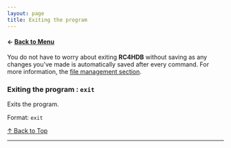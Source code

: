 ```yaml
---
layout: page
title: Exiting the program
---
```


#### ← [Back to Menu](../UserGuide.md)

You do not have to worry about exiting
**RC4HDB** without saving as any changes you've made is automatically saved after every command. For more information,
the [file management section](file-management.md#saving-the-data).

### Exiting the program : `exit`

Exits the program.

Format: `exit`

[↑ Back to Top](#back-to-menu)

---
